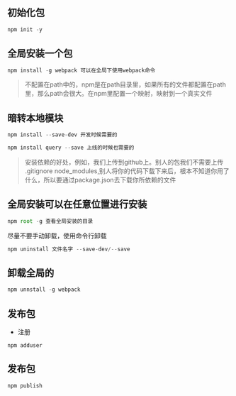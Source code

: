 ## 初始化包
```javascript
npm init -y
```
## 全局安装一个包
```javascript
npm install -g webpack 可以在全局下使用webpack命令
```
> 不配置在path中的，npm是在path目录里，如果所有的文件都配置在path里，那么path会很大。在npm里配置一个映射，映射到一个真实文件


## 暗转本地模块
```javascript
npm install --save-dev 开发时候需要的
```
```javascript
npm install query --save 上线的时候也需要的
```


> 安装依赖的好处，例如，我们上传到github上。别人的包我们不需要上传 .gitignore node_modules,别人将你的代码下载下来后，根本不知道你用了什么，所以要通过package.json去下载你所依赖的文件

## 全局安装可以在任意位置进行安装
```javascript
npm root -g 查看全局安装的目录
```
尽量不要手动卸载，使用命令行卸载
```javascript
npm uninstall 文件名字 --save-dev/--save
``` 
## 卸载全局的
```javascript
npm unnstall -g webpack
```

## 发布包
- 注册
```
npm adduser
```

## 发布包
```javascript
npm publish
```
